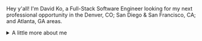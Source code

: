 Hey y'all! I'm David Ko, a Full-Stack Software Engineer looking for my next professional opportunity in the Denver, CO; San Diego & San Francisco, CA; and Atlanta, GA areas.

<details>
<summary>A little more about me</summary>
<br>
  
- 📫 Email: ko.david.y@gmail.com
- 👋 LinkedIn: linkedin.com/in/davidyko
- ⚡ Fun fact: I worked in mental health/social work in the past and their focus mindfulness, both as a coping tool and as an optimizing one, is something I would love to integrate into the tech space.

<!--
**davidyko/davidyko** is a ✨ _special_ ✨ repository because its `README.md` (this file) appears on your GitHub profile.

Here are some ideas to get you started:

- 🔭 I’m currently working on ...
- 🌱 I’m currently learning ...
- 👯 I’m looking to collaborate on ...
- 🤔 I’m looking for help with ...
- 💬 Ask me about ...
- 📫How to reach me: ...
- ⚡ Fun fact: ...
-->

